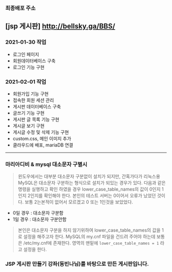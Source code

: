 ### 최종배포 주소

[jsp 게시판] <http://bellsky.ga/BBS/>
---


### 2021-01-30 작업

- 로그인 페이지
- 회원데이터베이스 구축
- 로그인 기능 구현

### 2021-02-01 작업

- 회원가입 기능 구현
- 접속한 회원 세션 관리
- 게시판 데이터베이스 구축
- 글쓰기 기능 구현
- 게시판 글 목록 기능 구현
- 게시글 보기 구현
- 게시글 수정 및 삭제 기능 구현
- custom.css, 메인 이미지 추가
- 클라우드에 배포, mariaDB 연결
---


### 마리아디비 & mysql 대소문자 구별시


>윈도우에서는 대부분 대소문자 구분없이 설치가 되지만, 간혹가다가 리눅스용 MySQL은 대소문자 구분하는 형식으로 설치가 되있는 경우가 있다. 
다음과 같은 명령을 실행하고 확인 하였을 경우 lower_case_table_names의 값이 0인지 1인지 2인지를 확인해야 한다.
본인의 테스트 서버는 0이어서 오류가 났었던 것이다.
보통 2는본적이 없어서 모르겠고 0 또는 1인것을 보았었다.
- 0일 경우 : 대소문자 구분함
- 1일 경우 : 대소문자 구분안함
>본인은 대소문자 구분을 하지 않기위하여  lower_case_table_names의 값을 1로 설정을 해주고자 한다.
MySQL의 my.cnf 파일을 건드려 주어야 하는데 보통은 /etc/my.cnf에 존재한다. 영역의 맨밑에
`lower_case_table_names = 1`
라고 설정을 한다.

### JSP 게시판 만들기 강좌(동빈나님)를 바탕으로 만든 게시판입니다.
